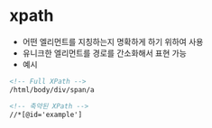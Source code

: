 # xpath
- 어떤 엘리먼트를 지칭하는지 명확하게 하기 위하여 사용
- 유니크한 엘리먼트를 경로를 간소화해서 표현 가능
- 예시
```html
<!-- Full XPath -->
/html/body/div/span/a

<!-- 축약된 XPath -->
//*[@id='example']
```
